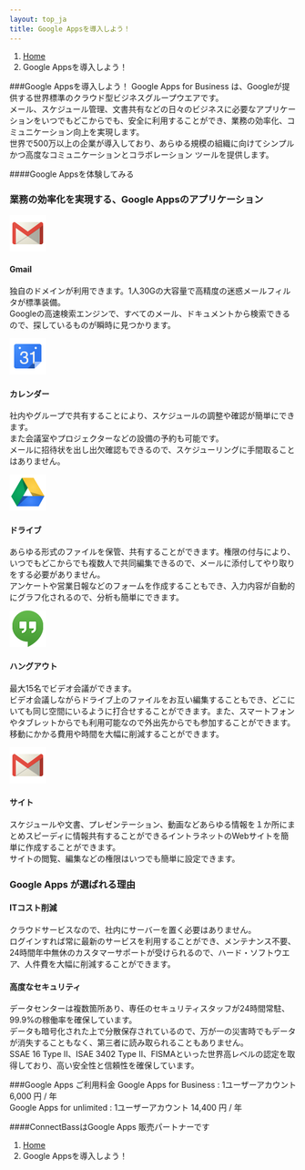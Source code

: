 ```yaml
---
layout: top_ja
title: Google Appsを導入しよう！
---
```


<ol class="breadcrumb">
  <li><a href="/">Home</a></li>
  <li class="active">Google Appsを導入しよう！</li>
</ol>


###Google Appsを導入しよう！
Google Apps for Business は、Googleが提供する世界標準のクラウド型ビジネスグループウエアです。  
メール、スケジュール管理、文書共有などの日々のビジネスに必要なアプリケーションをいつでもどこからでも、安全に利用することができ、業務の効率化、コミュニケーション向上を実現します。  
世界で500万以上の企業が導入しており、あらゆる規模の組織に向けてシンプルかつ高度なコミュニケーションとコラボレーション ツールを提供します。

####Google Appsを体験してみる

<h3>業務の効率化を実現する、Google Appsのアプリケーション</h3>
<div class="row">
  <div class="col-sm-4">
    <img class="img-responsive" src="/assets/img/googleapps/googlemail-64.png" width="64">
    <h4>Gmail</h3>
    <p>独自のドメインが利用できます。1人30Gの大容量で高精度の迷惑メールフィルタが標準装備。<br>
    Googleの高速検索エンジンで、すべてのメール、ドキュメントから検索できるので、探しているものが瞬時に見つかります。</p>
  </div>

  <div class="col-sm-4">
    <img class="img-responsive" src="/assets/img/googleapps/calendar-64.png" width="64">
    <h4>カレンダー</h4>
    <p>社内やグループで共有することにより、スケジュールの調整や確認が簡単にできます。<br>
    また会議室やプロジェクターなどの設備の予約も可能です。<br>
    メールに招待状を出し出欠確認もできるので、スケジューリングに手間取ることはありません。</p>
  </div>

  <div class="col-sm-4">
    <img class="img-responsive" src="/assets/img/googleapps/drive-64.png" width="64">
    <h4>ドライブ</h4>
    <p>あらゆる形式のファイルを保管、共有することができます。権限の付与により、いつでもどこからでも複数人で共同編集できるので、メールに添付してやり取りをする必要がありません。<br>
    アンケートや営業日報などのフォームを作成することもでき、入力内容が自動的にグラフ化されるので、分析も簡単にできます。</p>
  </div>

  <div class="col-sm-4">
    <img class="img-responsive" src="/assets/img/googleapps/icn-hangouts-64.png" width="64">
    <h4>ハングアウト</h4>
    <p>最大15名でビデオ会議ができます。<br>
    ビデオ会議しながらドライブ上のファイルをお互い編集することもでき、どこにいても同じ空間にいるように打合せすることができます。また、スマートフォンやタブレットからでも利用可能なので外出先からでも参加することができます。<br>
    移動にかかる費用や時間を大幅に削減することができます。</p>
  </div>

  <div class="col-sm-4">
    <img class="img-responsive" src="/assets/img/googleapps/googlemail-64.png" width="64">
    <h4>サイト</h4>
    <p>スケジュールや文書、プレゼンテーション、動画などあらゆる情報を１か所にまとめスピーディに情報共有することができるイントラネットのWebサイトを簡単に作成することができます。<br>
    サイトの閲覧、編集などの権限はいつでも簡単に設定できます。</p>
  </div>
</div>



<h3>Google Apps が選ばれる理由</h3>

<div class="row">
  <div class="col-sm-6">
    <h4>ITコスト削減</h4>
    <p>クラウドサービスなので、社内にサーバーを置く必要はありません。<br>
    ログインすれば常に最新のサービスを利用することができ、メンテナンス不要、24時間年中無休のカスタマーサポートが受けられるので、ハード・ソフトウエア、人件費を大幅に削減することができます。</p>
  </div>

<div class="row">
  <div class="col-sm-6">
    <h4>高度なセキュリティ</h4>
    <p>データセンターは複数箇所あり、専任のセキュリティスタッフが24時間常駐、99.9%の稼働率を確保しています。<br>
    データも暗号化された上で分散保存されているので、万が一の災害時でもデータが消失することもなく、第三者に読み取られることもありません。<br>  
SSAE 16 Type II、ISAE 3402 Type II、FISMAといった世界高レベルの認定を取得しており、高い安全性と信頼性を確保しています。</p>
  </div>
</div>


###Google Apps ご利用料金
Google Apps for Business : 1ユーザーアカウント 6,000 円 / 年  
Google Apps for unlimited : 1ユーザーアカウント 14,400 円 / 年

####ConnectBassはGoogle Apps 販売パートナーです


<ol class="breadcrumb">
  <li><a href="/">Home</a></li>
  <li class="active">Google Appsを導入しよう！</li>
</ol>
